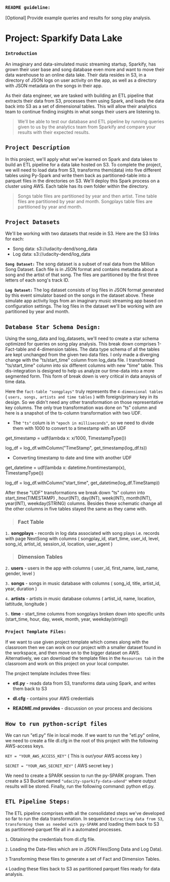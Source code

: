 
### `README guideline:`
[Optional] Provide example queries and results for song play analysis.

# Project: Sparkify Data Lake
### `Introduction`
An imaginary and data-simulated music streaming startup, Sparkify, has grown their user base and song database even more and want to move their data warehouse to an online data lake. Their data resides in S3, in a directory of JSON logs on user activity on the app, as well as a directory with JSON metadata on the songs in their app.

As their data engineer, we are tasked with building an ETL pipeline that extracts their data from S3, processes them using Spark, and loads the data back into S3 as a set of dimensional tables. This will allow their analytics team to continue finding insights in what songs their users are listening to.

> We'll be able to test our database and ETL pipeline by running queries given to us by the analytics team from Sparkify and compare your results with their expected results.

## `Project Description`
In this project, we'll apply what we've learned on Spark and data lakes to build an ETL pipeline for a data lake hosted on S3. To complete the project, we will need to load data from S3, transforms them(data) into five different tables using Py-Spark and write them back as partitioned-table into a parquet files in the directories on S3. We'll deploy this Spark process on a cluster using AWS.  Each table has its own folder within the directory. 

> Songs table files are partitioned by year and then artist. Time table files are partitioned by year and month. Songplays table files are partitioned by year and month.

## `Project Datasets`
We'll be working with two datasets that reside in S3. Here are the S3 links for each:

+ Song data: s3://udacity-dend/song_data
+ Log data: s3://udacity-dend/log_data

**`Song Dataset:`** The song dataset is a subset of real data from the Million Song Dataset. Each file is in JSON format and contains metadata about a song and the artist of that song. The files are partitioned by the first three letters of each song's track ID.

**`Log Dataset:`**
The log dataset consists of log files in JSON format generated by this event simulator based on the songs in the dataset above. These simulate app activity logs from an imaginary music streaming app based on configuration settings. The log files in the dataset we'll be working with are partitioned by year and month.

## `Database Star Schema Design:`
Using the song_data and log_datasets, we'll need to create a star schema optimized for queries on song play analysis. This break down comprises 1-Fact-table and 4-dimension tables. The data type schema of all the tables are kept unchanged from the given two data files. I only made a diverging change with the "ts/start_time" column from log_data file. I transformed "ts/start_time" column into six different columns with new "time" table. This dis-integration is designed to help us analyze our time-data into a more segmented form. This form of break down is very critical in data anaysis of time data.

Here the `fact-table "songplays"` truly represents the `4-dimensional tables` ( `users, songs, artists and time tables` ) with foreign/primary key in its design. So we didn't need any other transformation on those representative key columns. The only true transformation was done on "ts" column and here is a snapshot of the ts-column transformation with two UDF.

- The `"ts"` colum is in `"epoch in milliseconds"`, so we need to divide them with 1000 to convert to a timestamp with an UDF

get_timestamp = udf(lambda x: x/1000, TimestampType())

log_df = log_df.withColumn("TimeStamp", get_timestamp(log_df.ts))

- Converting timestamp to date and time with another UDF

get_datetime = udf(lambda x: datetime.fromtimestamp(x), TimestampType())

log_df = log_df.withColumn("start_time", get_datetime(log_df.TimeStamp))
    
After these "UDF" transformations we break down "ts" column into start_time(TIMESTAMP) , hour(INT), day(INT), week(INT), month(INT), year(INT), weekday(STRING) columns. Besides these schematic change all the other columns in five tables stayed the same as they came with.

> ### Fact Table
`1.` **songplays** - records in log data associated with song plays i.e. records with page NextSong with columns ( songplay_id, start_time, user_id, level, song_id, artist_id, session_id, location, user_agent )

> ### Dimension Tables
`2.` **users** - users in the app with columns ( user_id, first_name, last_name, gender, level )

`3.` **songs** - songs in music database with columns ( song_id, title, artist_id, year, duration )

`4.` **artists** - artists in music database columns ( artist_id, name, location, lattitude, longitude )

`5.` **time** - start_time columns from songplays broken down into specific units (start_time, hour, day, week, month, year, weekday(string))

### `Project Template Files:`
If we want to use given project template which comes along with the classroom then we can work on our project with a smaller dataset found in the workspace, and then move on to the bigger dataset on AWS. Alternatively, we can download the template files in the `Resources tab` in the classroom and work on this project on your local computer.

The project template includes three files:

+ **etl.py** -  reads data from S3, transforms data using Spark, and writes them back to S3

+ **dl.cfg** -  contains your AWS credentials

+ **README.md provides** - discussion on your process and decisions


## `How to run python-script files`
We can run "etl.py" file in local mode. If we want to run the "etl.py" online, we need to create a file dl.cfg in the root of this project with the following AWS-access keys. 

`KEY = "YOUR_AWS_ACCESS_KEY"` ( This is our/your AWS access key )

`SECRET = "YOUR_AWS_SECRET_KEY"` ( AWS secret key )

We need to create a SPARK session to run the py-SPARK program. Then create a S3 Bucket named `"udacity-sparkify-data-udend"` where output results will be stored. Finally, run the following command: python etl.py.

## `ETL Pipeline Steps:`
The ETL pipeline comprises with all the consolidated steps we've developed so far to run the data transformation. In sequence `Extracting data from S3`, `transforming them as needed with py-SPARK` and loading them back to S3 as partitioned-parquet file all in a automated processes.

`1`. Obtaining the credentials from dl.cfg file.

`2`. Loading the Data-files which are in JSON Files(Song Data and Log Data).

`3` Transforming these files to generate a set of Fact and Dimension Tables.

`4` Loading these files back to S3 as partitioned parquet files ready for data analysis. 

